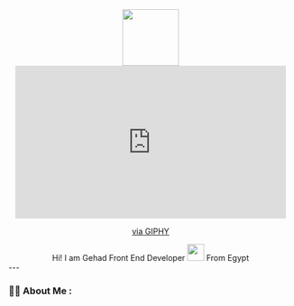 

<div id="header" align="center">
  <img src="https://media.giphy.com/media/M9gbBd9nbDrOTu1Mqx/giphy.gif" width="100"/>
</div>
<div align="center">
  <iframe src="https://giphy.com/embed/LMcB8XospGZO8UQq87" width="480" height="271" style="" frameBorder="0" class="giphy-embed" allowFullScreen></iframe><p><a href="https://giphy.com/gifs/Pluralsight-girl-woman-pluralsight-LMcB8XospGZO8UQq87">via GIPHY</a></p>
</div>

<div align="center">
 Hi! I am Gehad
Front End Developer <img src="https://media.giphy.com/media/WUlplcMpOCEmTGBtBW/giphy.gif" width="30"> From Egypt
  </div>
---

### :woman_technologist: About Me :
